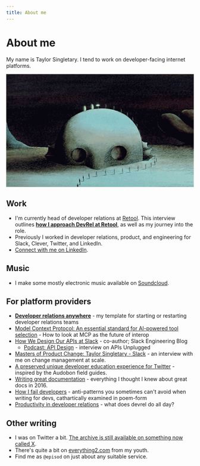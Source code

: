 ```yaml
---
title: About me
---
```


# About me

My name is Taylor Singletary. I tend to work on developer-facing internet platforms.

[![Developer activation, Fantastic Planet style](img/fantastic-planet-mount-head.gif "Developer activation, Fantastic Planet style")](https://devrel.realitytechnicians.com/)

## Work

* I'm currently head of developer relations at [Retool](https://retool.com). This interview outlines [**how I approach DevRel at Retool**](https://retool.com/blog/retool-developer-relations), as well as my journey into the role.
* Previously I worked in developer relations, product, and engineering for Slack, Clever, Twitter, and LinkedIn.
* [Connect with me on LinkedIn](https://linkedin.com/in/taylorsingletary).

## Music

* I make some mostly electronic music available on [Soundcloud](https://soundcloud.com/reality-technician).

## For platform providers
* [**Developer relations anywhere**](https://devrel.realitytechnicians.com/) - my template for starting or restarting developer relations teams
* [Model Context Protocol: An essential standard for AI-powered tool selection](https://retool.com/blog/what-is-model-context-protocol) - How to look at MCP as the future of interop
* [How We Design Our APIs at Slack](https://slack.engineering/how-we-design-our-apis-at-slack/) - co-author; Slack Engineering Blog
    * [Podcast: API Design](https://soundcloud.com/mulesoft/apis-unplugged-s2-e13-api-design-with-saurabh-sahni-and-taylor-singletary) - interview on APIs Unplugged
* [Masters of Product Change: Taylor Singletary - Slack](https://www.launchnotes.com/blog/masters-of-product-change-taylor-singletary-slack) - an interview with me on change management at scale.
* [A preserved unique developer education experience for Twitter](https://twitter-field-guide.apievangelist.com/) - inspired by the Audobon field guides.
* [Writing great documentation](https://medium.com/@episod/writing-great-documentation-44d90367115a) - everything I thought I knew about great docs in 2016.
* [How I fail developers](https://medium.com/@episod/how-i-fail-developers-74580c13d5a4) - anti-patterns you sometimes can't avoid when writing for devs, cathartically examined in poem-form
* [Productivity in developer relations](https://dev.to/episod/productivity-in-developer-relations-1hfb) - what does devrel do all day?

## Other writing

* I was on Twitter a bit. [The archive is still available on something now called X](https://twitter.com/episod).
* There's quite a bit on [everything2.com](https://everything2.com) from my youth.
* Find me as `@episod` on just about any suitable service.
